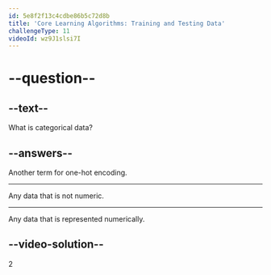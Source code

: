 ```yaml
---
id: 5e8f2f13c4cdbe86b5c72d8b
title: 'Core Learning Algorithms: Training and Testing Data'
challengeType: 11
videoId: wz9J1slsi7I
---
```


# --question--

## --text--

What is categorical data?

## --answers--

Another term for one-hot encoding.

---

Any data that is not numeric.

---

Any data that is represented numerically.

## --video-solution--

2

